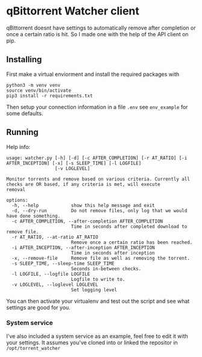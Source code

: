 # qBittorrent Watcher client
qBittorrent doesnt have settings to automatically remove after completion or once a certain ratio is hit. So I made one with the help of the API client on pip.

## Installing
First make a virtual enviorment and install the required packages with
```
python3 -m venv venv
source venv/bin/activate
pip3 install -r requirements.txt
```

Then setup your connection information in a file `.env` see `env_example` for some defaults.

## Running
Help info:
```
usage: watcher.py [-h] [-d] [-c AFTER_COMPLETION] [-r AT_RATIO] [-i AFTER_INCEPTION] [-x] [-s SLEEP_TIME] [-l LOGFILE]
                  [-v LOGLEVEL]

Monitor torrents and remove based on various criteria. Currently all checks are OR based, if any criteria is met, will execute
removal

options:
  -h, --help            show this help message and exit
  -d, --dry-run         Do not remove files, only log that we would have done something.
  -c AFTER_COMPLETION, --after-completion AFTER_COMPLETION
                        Time in seconds after completed download to remove file.
  -r AT_RATIO, --at-ratio AT_RATIO
                        Remove once a certain ratio has been reached.
  -i AFTER_INCEPTION, --after-inception AFTER_INCEPTION
                        Time in seconds after inception
  -x, --remove-file     Remove file as well as removing the torrent.
  -s SLEEP_TIME, --sleep-time SLEEP_TIME
                        Seconds in-between checks.
  -l LOGFILE, --logfile LOGFILE
                        Logfile to write to.
  -v LOGLEVEL, --loglevel LOGLEVEL
                        Set logging level
```

You can then activate your virtualenv and test out the script and see what settings are good for you.

### System service
I've also included a system service as an example, feel free to edit it with your settings. It assumes you've cloned into or linked the repositor in `/opt/torrent_watcher`
